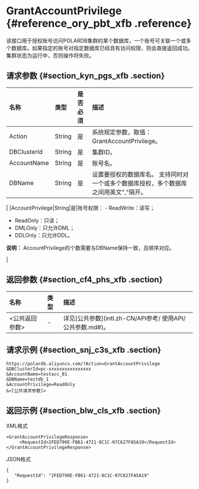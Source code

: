 # GrantAccountPrivilege {#reference_ory_pbt_xfb .reference}

该接口用于授权账号访问POLARDB集群的某个数据库，一个账号可关联一个或多个数据库。如果指定的账号对指定数据库已经具有访问权限，则会直接返回成功。集群状态为运行中，否则操作将失败。

## 请求参数 {#section_kyn_pgs_xfb .section}

|名称|类型|是否必须|描述|
|:-|:-|:---|:-|
|Action|String|是|系统规定参数，取值：GrantAccountPrivilege。|
|DBClusterId|String|是|集群ID。|
|AccountName|String|是|账号名。|
|DBName|String|是|设置要授权的数据库名。 支持同时对一个或多个数据库授权，多个数据库之间用英文","隔开。

 |
|AccountPrivilege|String|是|账号权限： -   ReadWrite：读写；
-   ReadOnly：只读；
-   DMLOnly：只允许DML；
-   DDLOnly：只允许DDL。

 **说明：** AccountPrivilege的个数需要与DBName保持一致，且顺序对应。

 |

## 返回参数 {#section_cf4_phs_xfb .section}

|名称|类型|描述|
|:-|:-|:-|
|<公共返回参数\>|-|详见[公共参数](intl.zh-CN/API参考/ 使用API/公共参数.md#)。|

## 请求示例 {#section_snj_c3s_xfb .section}

```
https://polardb.aliyuncs.com/?Action=GrantAccountPrivilege
&DBClusterId=pc-xxxxxxxxxxxxxxxx
&AccountName=testacc_01
&DBName=testdb_1
&AccountPrivilege=ReadOnly
&<[公共请求参数]>
```

## 返回示例 {#section_blw_cls_xfb .section}

XML格式

```
<GrantAccountPrivilegeResponse>  
     <RequestId>2FED790E-FB61-4721-8C1C-07C627FA5A19</RequestId>
</GrantAccountPrivilegeResponse>
```

JSON格式

```
{
   "RequestId": "2FED790E-FB61-4721-8C1C-07C627FA5A19"
}
```

